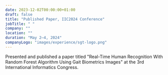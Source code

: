 ```yaml
---
date: 2023-12-02T00:00:00+01:00
draft: false
title: "Published Paper, IIC2024 Conference"
jobTitle: " "
company: ""
location: ""
duration: "May 2–4, 2024"
companyLogo: "images/experience/sgt-logo.png"
---
```


Presented and published a paper titled "Real-Time Human Recognition With Random Forest Algorithm Using Gait Biometrics Images" at the 3rd International Informatics Congress.